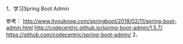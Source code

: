 1、学习Spring Boot Admin

参考：
http://www.ityouknow.com/springboot/2018/02/11/spring-boot-admin.html
http://codecentric.github.io/spring-boot-admin/1.5.7/
https://github.com/codecentric/spring-boot-admin/
2、